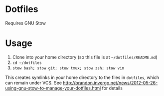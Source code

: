 Dotfiles
===========================

Requires GNU Stow

# Usage
1. Clone into your home directory (so this file is at `~/dotfiles/README.md`)
2. `cd ~/dotfiles`
3. `stow bash; stow git; stow tmux; stow zsh; stow vim`

This creates symlinks in your home directory to the files in `dotfiles`,
which can remain under VCS. See http://brandon.invergo.net/news/2012-05-26-using-gnu-stow-to-manage-your-dotfiles.html for details
